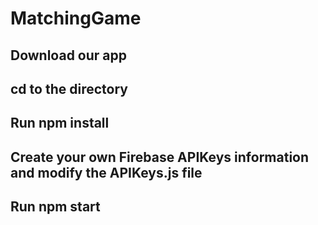 # MatchingGame

## Download our app
## cd to the directory
## Run npm install
## Create your own Firebase APIKeys information and modify the APIKeys.js file
## Run npm start
